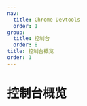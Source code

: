 ```yaml
---
nav:
  title: Chrome Devtools
  order: 1
group:
  title: 控制台
  order: 8
title: 控制台概览
order: 1
---
```

<h1>控制台概览</h1>